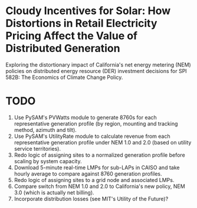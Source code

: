 # Cloudy Incentives for Solar: How Distortions in Retail Electricity Pricing Affect the Value of Distributed Generation
Exploring the distortionary impact of California's net energy metering (NEM) policies on distributed energy resource (DER) investment decisions for SPI 582B: The Economics of Climate Change Policy.

# TODO
1. Use PySAM's PVWatts module to generate 8760s for each representative generation profile (by region, mounting and tracking method, azimuth and tilt).
2. Use PySAM's UtilityRate module to calculate revenue from each representative generation profile under NEM 1.0 and 2.0 (based on utility service territories).
3. Redo logic of assigning sites to a normalized generation profile before scaling by system capacity. 
5. Download 5-minute real-time LMPs for sub-LAPs in CAISO and take hourly average to compare against 8760 generation profiles.
6. Redo logic of assigning sites to a grid node and associated LMPs. 
7. Compare switch from NEM 1.0 and 2.0 to California's new policy, NEM 3.0 (which is actually net billing). 
8. Incorporate distribution losses (see MIT's Utility of the Future)?
